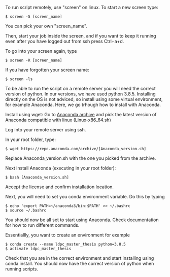 To run script remotely, use "screen" on linux.
To start a new screen type:

```
$ screen -S [screen_name]
```

You can pick your own "screen_name". 

Then, start your job inside the screen, and if you want to keep it running even after you have logged out from ssh press Ctrl+a+d.

To go into your screen again, type

```
$ screen -R [screen_name]
``` 

If you have forgotten your screen name:


```
$ screen -ls
```


To be able to run the script on a remote server you will need the correct version of python. In our versions, we have used python 3.8.5. Installing directly on the OS is not adviced, so install using some virtual environment, for example Anaconda. Here, we go trhough how to install with Anaconda.

Install using wget:
Go to [Anaconda archive](https://repo.anaconda.com/archive/) and pick the latest version of Anaconda compatible with linux (Linux-x86_64.sh)

Log into your remote server using ssh.

In your root folder, type:

```
$ wget https://repo.anaconda.com/archive/[Anaconda_version.sh]
```

Replace Anaconda_version.sh with the one you picked from the archive.

Next install Anaconda (executing in your root folder):

```
$ bash [Anaconda_version.sh]
```

Accept the license and confirm installation location.

Next, you will need to set you conda environment variable. Do this by typing

```
$ echo 'export PATH=~/anaconda3/bin:$PATH' >> ~/.bashrc
$ source ~/.bashrc
```

You should now be all set to start using Anaconda. Check documentation for how to run different commands. 

Essentiallly, you want to create an environment for example

```
$ conda create --name ldpc_master_thesis python=3.8.5
$ activate ldpc_master_thesis
```

Check that you are in the correct environment and start installing using conda install. You should now have the correct version of python when running scripts.
